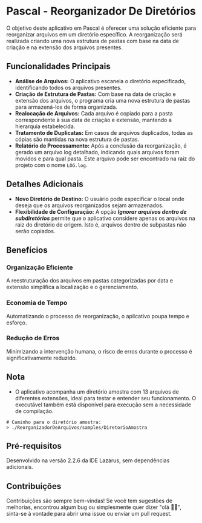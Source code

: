 # Pascal - Reorganizador De Diretórios

O objetivo deste aplicativo em Pascal é oferecer uma solução eficiente para reorganizar arquivos em um diretório específico. A reorganização será realizada criando uma nova estrutura de pastas com base na data de criação e na extensão dos arquivos presentes.

## Funcionalidades Principais
- **Análise de Arquivos:** O aplicativo escaneia o diretório especificado, identificando todos os arquivos presentes.
- **Criação de Estrutura de Pastas:** Com base na data de criação e extensão dos arquivos, o programa cria uma nova estrutura de pastas para armazená-los de forma organizada.
- **Realocação de Arquivos:** Cada arquivo é copiado para a pasta correspondente à sua data de criação e extensão, mantendo a hierarquia estabelecida.
- **Tratamento de Duplicatas:** Em casos de arquivos duplicados, todas as cópias são mantidas na nova estrutura de pastas.
- **Relatório de Processamento:** Após a conclusão da reorganização, é gerado um arquivo log detalhado, indicando quais arquivos foram movidos e para qual pasta. Este arquivo pode ser encontrado na raiz do projeto com o nome `LOG.log`.

## Detalhes Adicionais
- **Novo Diretório de Destino:** O usuário pode especificar o local onde deseja que os arquivos reorganizados sejam armazenados.
- **Flexibilidade de Configuração:** A opção ***Ignorar arquivos dentro de subdiretórios*** permite que o aplicativo considere apenas os arquivos na raiz do diretório de origem. Isto é, arquivos dentro de subpastas não serão copiados.
  
## Benefícios
### Organização Eficiente
A reestruturação dos arquivos em pastas categorizadas por data e extensão simplifica a localização e o gerenciamento.
### Economia de Tempo
Automatizando o processo de reorganização, o aplicativo poupa tempo e esforço.
### Redução de Erros
Minimizando a intervenção humana, o risco de erros durante o processo é significativamente reduzido.

## Nota
- O aplicativo acompanha um diretório amostra com 13 arquivos de diferentes extensões, ideal para testar e entender seu funcionamento. O executável também está disponível para execução sem a necessidade de compilação.

```
# Caminho para o diretório amostra:
> ./ReorganizadorDeArquivos/samples/DiretorioAmostra
```

## Pré-requisitos
Desenvolvido na versão 2.2.6 da IDE Lazarus, sem dependências adicionais.

## Contribuições
Contribuições são sempre bem-vindas! Se você tem sugestões de melhorias, encontrou algum bug ou simplesmente quer dizer "olá 👋🏽", sinta-se à vontade para abrir uma issue ou enviar um pull request.
